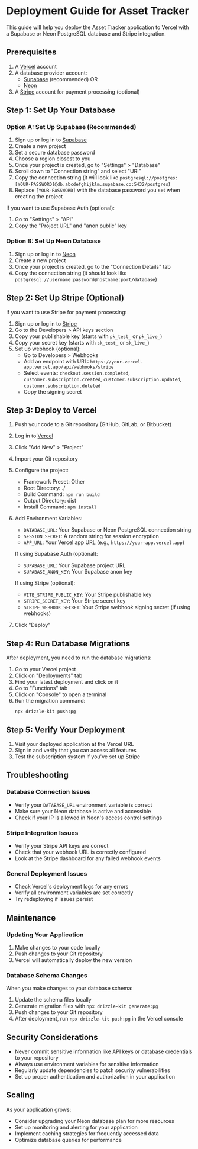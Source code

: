 # Deployment Guide for Asset Tracker

This guide will help you deploy the Asset Tracker application to Vercel with a Supabase or Neon PostgreSQL database and Stripe integration.

## Prerequisites

1. A [Vercel](https://vercel.com/) account
2. A database provider account:
   - [Supabase](https://supabase.com/) (recommended) OR
   - [Neon](https://neon.tech/)
3. A [Stripe](https://stripe.com/) account for payment processing (optional)

## Step 1: Set Up Your Database

### Option A: Set Up Supabase (Recommended)

1. Sign up or log in to [Supabase](https://supabase.com/)
2. Create a new project
3. Set a secure database password
4. Choose a region closest to you
5. Once your project is created, go to "Settings" > "Database"
6. Scroll down to "Connection string" and select "URI"
7. Copy the connection string (it will look like `postgresql://postgres:[YOUR-PASSWORD]@db.abcdefghijklm.supabase.co:5432/postgres`)
8. Replace `[YOUR-PASSWORD]` with the database password you set when creating the project

If you want to use Supabase Auth (optional):
1. Go to "Settings" > "API"
2. Copy the "Project URL" and "anon public" key

### Option B: Set Up Neon Database

1. Sign up or log in to [Neon](https://neon.tech/)
2. Create a new project
3. Once your project is created, go to the "Connection Details" tab
4. Copy the connection string (it should look like `postgresql://username:password@hostname:port/database`)

## Step 2: Set Up Stripe (Optional)

If you want to use Stripe for payment processing:

1. Sign up or log in to [Stripe](https://stripe.com/)
2. Go to the Developers > API keys section
3. Copy your publishable key (starts with `pk_test_` or `pk_live_`)
4. Copy your secret key (starts with `sk_test_` or `sk_live_`)
5. Set up webhook (optional):
   - Go to Developers > Webhooks
   - Add an endpoint with URL: `https://your-vercel-app.vercel.app/api/webhooks/stripe`
   - Select events: `checkout.session.completed`, `customer.subscription.created`, `customer.subscription.updated`, `customer.subscription.deleted`
   - Copy the signing secret

## Step 3: Deploy to Vercel

1. Push your code to a Git repository (GitHub, GitLab, or Bitbucket)
2. Log in to [Vercel](https://vercel.com/)
3. Click "Add New" > "Project"
4. Import your Git repository
5. Configure the project:
   - Framework Preset: Other
   - Root Directory: ./
   - Build Command: `npm run build`
   - Output Directory: dist
   - Install Command: `npm install`

6. Add Environment Variables:
   - `DATABASE_URL`: Your Supabase or Neon PostgreSQL connection string
   - `SESSION_SECRET`: A random string for session encryption
   - `APP_URL`: Your Vercel app URL (e.g., `https://your-app.vercel.app`)

   If using Supabase Auth (optional):
   - `SUPABASE_URL`: Your Supabase project URL
   - `SUPABASE_ANON_KEY`: Your Supabase anon key

   If using Stripe (optional):
   - `VITE_STRIPE_PUBLIC_KEY`: Your Stripe publishable key
   - `STRIPE_SECRET_KEY`: Your Stripe secret key
   - `STRIPE_WEBHOOK_SECRET`: Your Stripe webhook signing secret (if using webhooks)

7. Click "Deploy"

## Step 4: Run Database Migrations

After deployment, you need to run the database migrations:

1. Go to your Vercel project
2. Click on "Deployments" tab
3. Find your latest deployment and click on it
4. Go to "Functions" tab
5. Click on "Console" to open a terminal
6. Run the migration command:
   ```
   npx drizzle-kit push:pg
   ```

## Step 5: Verify Your Deployment

1. Visit your deployed application at the Vercel URL
2. Sign in and verify that you can access all features
3. Test the subscription system if you've set up Stripe

## Troubleshooting

### Database Connection Issues

- Verify your `DATABASE_URL` environment variable is correct
- Make sure your Neon database is active and accessible
- Check if your IP is allowed in Neon's access control settings

### Stripe Integration Issues

- Verify your Stripe API keys are correct
- Check that your webhook URL is correctly configured
- Look at the Stripe dashboard for any failed webhook events

### General Deployment Issues

- Check Vercel's deployment logs for any errors
- Verify all environment variables are set correctly
- Try redeploying if issues persist

## Maintenance

### Updating Your Application

1. Make changes to your code locally
2. Push changes to your Git repository
3. Vercel will automatically deploy the new version

### Database Schema Changes

When you make changes to your database schema:

1. Update the schema files locally
2. Generate migration files with `npx drizzle-kit generate:pg`
3. Push changes to your Git repository
4. After deployment, run `npx drizzle-kit push:pg` in the Vercel console

## Security Considerations

- Never commit sensitive information like API keys or database credentials to your repository
- Always use environment variables for sensitive information
- Regularly update dependencies to patch security vulnerabilities
- Set up proper authentication and authorization in your application

## Scaling

As your application grows:

- Consider upgrading your Neon database plan for more resources
- Set up monitoring and alerting for your application
- Implement caching strategies for frequently accessed data
- Optimize database queries for performance
